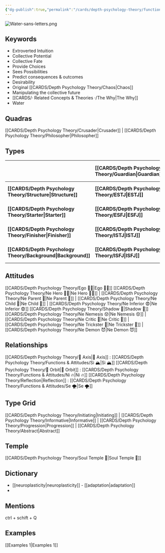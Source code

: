 ```yaml
---
{"dg-publish":true,"permalink":"/cards/depth-psychology-theory/functions-and-attitudes/ne/","noteIcon":"","created":"2022-12-27T21:20:33.776+01:00","updated":"2023-04-10T21:11:06.094+02:00"}
---
```


![Water-sans-letters.png](/img/user/EXTRAS/Images/Water-sans-letters.png)
## Keywords 
- Extroverted Intuition
- Collective Potential
- Collective Fate
- Provide Choices 
- Sees Possibilities 
- Predict consequences & outcomes 
- Desirability
- Original [[CARDS/Depth Psychology Theory/Chaos\|Chaos]]
- Manipulating the collective future 
- [[CARDS/· Related Concepts & Theories ·/The Why\|The Why]]
- Water

## Quadras
[[CARDS/Depth Psychology Theory/Crusader\|Crusader]] | [[CARDS/Depth Psychology Theory/Philosopher\|Philosopher]] 

## Types 

|            | **[[CARDS/Depth Psychology Theory/Guardian\|Guardian]]** | [[CARDS/Depth Psychology Theory/Artisan\|Artisan]] | **[[CARDS/Depth Psychology Theory/Intellectual\|Intellectual]]** | **[[CARDS/Depth Psychology Theory/Idealist\|Idealist]]** |
|:---------- |:-------- |:------- |:------------ |:-------- |
| **[[CARDS/Depth Psychology Theory/Structure\|Structure]]**  | **[[CARDS/Depth Psychology Theory/ESTJ\|ESTJ]]**     | [[CARDS/Depth Psychology Theory/ESTP\|ESTP]]    | [[CARDS/Depth Psychology Theory/ENTJ\|ENTJ]]         | [[CARDS/Depth Psychology Theory/ENFJ\|ENFJ]]     |
| **[[CARDS/Depth Psychology Theory/Starter\|Starter]]**    | **[[CARDS/Depth Psychology Theory/ESFJ\|ESFJ]]**     | [[CARDS/Depth Psychology Theory/ESFP\|ESFP]]    | **[[CARDS/Depth Psychology Theory/ENTP\|ENTP]]**         | **[[CARDS/Depth Psychology Theory/ENFP\|ENFP]]**     |
| **[[CARDS/Depth Psychology Theory/Finisher\|Finisher]]**   | **[[CARDS/Depth Psychology Theory/ISTJ\|ISTJ]]**     | [[CARDS/Depth Psychology Theory/ISTP\|ISTP]]  | [[CARDS/Depth Psychology Theory/INTJ\|INTJ]]         | [[CARDS/Depth Psychology Theory/INFJ\|INFJ]] |
| **[[CARDS/Depth Psychology Theory/Background\|Background]]** | **[[CARDS/Depth Psychology Theory/ISFJ\|ISFJ]]**     | [[CARDS/Depth Psychology Theory/ISFP\|ISFP]]    | **[[CARDS/Depth Psychology Theory/INTP\|INTP]]**         | **[[CARDS/Depth Psychology Theory/INFP\|INFP]]**     |      


## Attitudes
[[CARDS/Depth Psychology Theory/Ego 🙋‍♂️\|Ego 🙋‍♂️]]
[[CARDS/Depth Psychology Theory/Ne Hero 🦸‍♂️\|Ne Hero 🦸‍♂️]] | [[CARDS/Depth Psychology Theory/Ne Parent 🤨\|Ne Parent 🤨]] | [[CARDS/Depth Psychology Theory/Ne Child 🧒\|Ne Child 🧒]] | [[CARDS/Depth Psychology Theory/Ne Inferior 😨\|Ne Inferior 😨]]
[[CARDS/Depth Psychology Theory/Shadow 👤\|Shadow 👤]] 
[[CARDS/Depth Psychology Theory/Ne Nemesis 😟\|Ne Nemesis 😟]] | [[CARDS/Depth Psychology Theory/Ne Critic 🤔\|Ne Critic 🤔]] | [[CARDS/Depth Psychology Theory/Ne Trickster 🤡\|Ne Trickster 🤡]] | [[CARDS/Depth Psychology Theory/Ne Demon 😈\|Ne Demon 😈]]

## Relationships 
[[CARDS/Depth Psychology Theory/🧲 Axis\|🧲 Axis]] : [[CARDS/Depth Psychology Theory/Functions & Attitudes/Si 🏔️\|Si 🏔️]]
[[CARDS/Depth Psychology Theory/🔄 Orbit\|🔄 Orbit]] : [[CARDS/Depth Psychology Theory/Functions & Attitudes/Ni 🔥\|Ni 🔥]]
[[CARDS/Depth Psychology Theory/Reflection\|Reflection]]  : [[CARDS/Depth Psychology Theory/Functions & Attitudes/Se 🌪️\|Se 🌪️]]

## Type Grid 
[[CARDS/Depth Psychology Theory/Initiating\|Initiating]] | [[CARDS/Depth Psychology Theory/Informative\|Informative]] | [[CARDS/Depth Psychology Theory/Progression\|Progression]] | [[CARDS/Depth Psychology Theory/Abstract\|Abstract]] 

## Temple 
[[CARDS/Depth Psychology Theory/Soul Temple 👥\|Soul Temple 👥]]

## Dictionary
- [[neuroplasticity\|neuroplasticity]] - [[adaptation\|adaptation]]
- 

## Mentions 
ctrl + schift + Q

## Examples 
[[Examples 1\|Examples 1]] 
